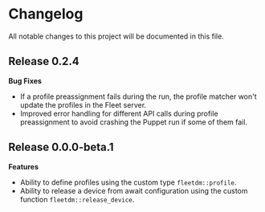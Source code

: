 # Changelog

All notable changes to this project will be documented in this file.

## Release 0.2.4

**Bug Fixes**

- If a profile preassignment fails during the run, the profile matcher won't update the profiles in the Fleet server.
- Improved error handling for different API calls during profile preassignment to avoid crashing the Puppet run if some of them fail.

## Release 0.0.0-beta.1

**Features**

- Ability to define profiles using the custom type `fleetdm::profile`.
- Ability to release a device from await configuration using the custom function `fleetdm::release_device`.

